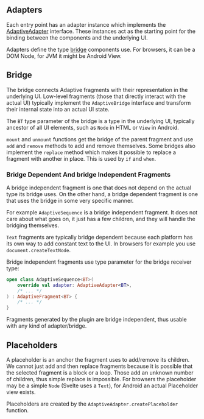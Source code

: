 ## Adapters

Each entry point has an adapter instance which implements the
[AdaptiveAdapter](/z2-core/src/commonMain/kotlin/hu/simplexion/z2/adaptive/AdaptiveAdapter.kt)
interface. These instances act as the starting point for the binding between the components and the underlying UI.

Adapters define the type [bridge](#bridge) components use. For browsers, it can be a DOM Node, for JVM
it might be Android View.

## Bridge

The bridge connects Adaptive fragments with their representation in the underlying
UI. Low-level fragments (those that directly interact with the actual UI)
typically implement the `AdaptiveBridge` interface and transform their internal
state into an actual UI state.

The `BT` type parameter of the bridge is a type in the underlying UI, typically
ancestor of all UI elements, such as `Node` in HTML or `View` in Android.

`mount` and `unmount` functions get the bridge of the parent fragment
and use `add` and `remove` methods to add and remove themselves. Some bridges
also implement the `replace` method which makes it possible to replace a
fragment with another in place. This is used by `if` and `when`.

### Bridge Dependent And bridge Independent Fragments

A bridge independent fragment is one that does not depend on the actual type
its bridge uses. On the other hand, a bridge dependent fragment is one
that uses the bridge in some very specific manner.

For example `AdaptiveSequence` is a bridge independent fragment. It does not care
about what goes on, it just has a few children, and they will handle the
bridging themselves.

`Text` fragments are typically bridge dependent because each platform has its
own way to add constant text to the UI. In browsers for example you use
`document.createTextNode`.

Bridge independent fragments use type parameter for the bridge receiver type:

```kotlin
open class AdaptiveSequence<BT>(
    override val adapter: AdaptiveAdapter<BT>,
    /* ... */
) : AdaptiveFragment<BT> {
    /* ... */
}
```

Fragments generated by the plugin are bridge independent, thus usable with any
kind of adapter/bridge.

## Placeholders

A placeholder is an anchor the fragment uses to add/remove its children. We cannot
just add and then replace fragments because it is possible that the selected
fragment is a block or a loop. Those add an unknown number of children, thus simple
replace is impossible. For browsers the placeholder may be a simple `Node`
(Svelte uses a `Text`), for Android an actual Placeholder view exists.

Placeholders are created by the `AdaptiveAdapter.createPlaceholder` function.